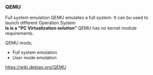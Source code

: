 ### QEMU
Full system emulation
QEMU emulates a full system. It can bu used to launch different Operation System<br>
**Is is a "PC Virtualization solution"**
QEMU has no kernel module requirements.<br>

QEMU mods;
- Full system emulation
- User mode emulation

https://wiki.debian.org/QEMU
